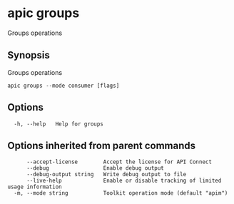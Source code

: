 # apic groups

Groups operations

## Synopsis

Groups operations

```
apic groups --mode consumer [flags]
```

## Options

```
  -h, --help   Help for groups
```

## Options inherited from parent commands

```
      --accept-license        Accept the license for API Connect
      --debug                 Enable debug output
      --debug-output string   Write debug output to file
      --live-help             Enable or disable tracking of limited usage information
  -m, --mode string           Toolkit operation mode (default "apim")
```
